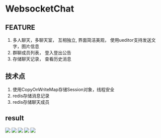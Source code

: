 # WebsocketChat
## FEATURE
1. 多人聊天，多聊天室， 互相独立, 界面简洁美观， 使用ueditor支持发送文字，图片信息
2. 群聊成员列表， 登入登出公告
3. 存储聊天记录， 查看历史消息
## 技术点
1. 使用CopyOnWriteMap存储Session对象，线程安全
2. redis存储消息记录
3. redis存储聊天成员

## result
![](https://github.com/timelessmemory/WebsocketChat/blob/master/screenshot/1.png?raw=true)
![](https://github.com/timelessmemory/WebsocketChat/blob/master/screenshot/2.png?raw=true)
![](https://github.com/timelessmemory/WebsocketChat/blob/master/screenshot/3.png?raw=true)
![](https://github.com/timelessmemory/WebsocketChat/blob/master/screenshot/4.png?raw=true)
![](https://github.com/timelessmemory/WebsocketChat/blob/master/screenshot/history.png?raw=true)
